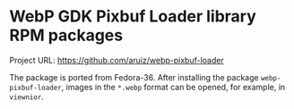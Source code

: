 # WebP GDK Pixbuf Loader library RPM packages

Project URL: https://github.com/aruiz/webp-pixbuf-loader

The package is ported from Fedora-36. After installing the package `webp-pixbuf-loader`, images in the `*.webp` format can be opened, for example, in `viewnior`.

